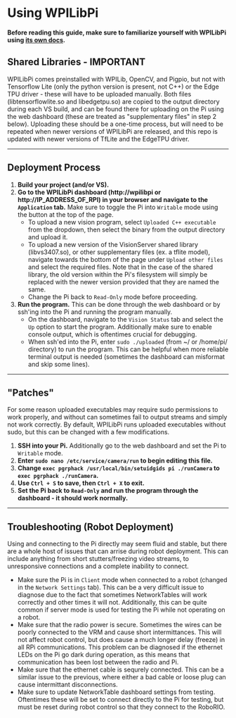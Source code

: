 # Using WPILibPi
__Before reading this guide, make sure to familiarize yourself with WPILibPi using [its own docs](https://docs.wpilib.org/en/stable/docs/software/vision-processing/wpilibpi/).__

## Shared Libraries - IMPORTANT
WPILibPi comes preinstalled with WPILib, OpenCV, and Pigpio, but not with Tensorflow Lite (only the python version is present, not C++) or the Edge TPU driver - these will have to be uploaded manually. Both files (libtensorflowlite.so and libedgetpu.so) are copied to the output directory during each VS build, and can be found there for uploading on the Pi using the web dashboard (these are treated as "supplementary files" in step 2 below). Uploading these should be a one-time process, but will need to be repeated when newer versions of WPILibPi are released, and this repo is updated with newer versions of TfLite and the EdgeTPU driver.

---
## Deployment Process
1. __Build your project (and/or VS).__
2. __Go to the WPILibPi dashboard (http://wpilibpi or http://IP_ADDRESS_OF_RPI) in your browser and navigate to the `Application` tab.__ Make sure to toggle the Pi into `Writable` mode using the button at the top of the page.
	* To upload a new vision program, select `Uploaded C++ executable` from the dropdown, then select the binary from the output directory and upload it.
	* To upload a new version of the VisionServer shared library (libvs3407.so), or other supplementary files (ex. a tflite model), navigate towards the bottom of the page under `Upload other files` and select the required files. Note that in the case of the shared library, the old version within the Pi's filesystem will simply be replaced with the newer version provided that they are named the same.
	* Change the Pi back to `Read-Only` mode before proceeding.
3. __Run the program.__ This can be done through the web dashboard or by ssh'ing into the Pi and running the program manually.
	* On the dashboard, navigate to the `Vision Status` tab and select the `Up` option to start the program. Additionally make sure to enable console output, which is oftentimes crucial for debugging.
	* When ssh'ed into the Pi, enter `sudo ./uploaded` (from ~/ or /home/pi/ directory) to run the program. This can be helpful when more reliable terminal output is needed (sometimes the dashboard can misformat and skip some lines).

---
## "Patches"
For some reason uploaded executables may require sudo permissions to work properly, and without can sometimes fail to output streams and simply not work correctly. By default, WPILibPi runs uploaded executables without sudo, but this can be changed with a few modifications.
1. __SSH into your Pi.__ Additionally go to the web dashboard and set the Pi to `Writable` mode.
2. __Enter `sudo nano /etc/service/camera/run` to begin editing this file.__
3. __Change `exec pgrphack /usr/local/bin/setuidgids pi ./runCamera` to `exec pgrphack ./runCamera`.__
4. __Use `Ctrl + S` to save, then `Ctrl + X` to exit.__
5. __Set the Pi back to `Read-Only` and run the program through the dashboard - it should work normally.__

---
## Troubleshooting (Robot Deployment)
Using and connecting to the Pi directly may seem fluid and stable, but there are a whole host of issues that can arrise during robot deployment. This can include anything from short stutters/freezing video streams, to unresponsive connections and a complete inability to connect.

 * Make sure the Pi is in `Client` mode when connected to a robot (changed in the `Network Settings` tab). This can be a very difficult issue to diagnose due to the fact that sometimes NetworkTables will work correctly and other times it will not. Additionally, this can be quite common if server mode is used for testing the Pi while not operating on a robot.
 * Make sure that the radio power is secure. Sometimes the wires can be poorly connected to the VRM and cause short intermittances. This will not affect robot control, but does cause a much longer delay (freeze) in all RPi communications. This problem can be diagnosed if the ethernet LEDs on the Pi go dark during operation, as this means that communication has been lost between the radio and Pi.
 * Make sure that the ethernet cable is sequrely connected. This can be a similar issue to the previous, where either a bad cable or loose plug can cause intermittant disconnections.
 * Make sure to update NetworkTable dashboard settings from testing. Oftentimes these will be set to connect directly to the Pi for testing, but must be reset during robot control so that they connect to the RoboRIO.